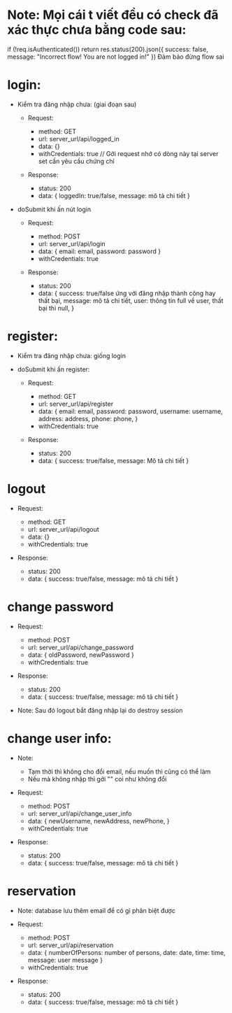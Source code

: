 # Note: Mọi cái t viết đều có check đã xác thực chưa bằng code sau:

if (!req.isAuthenticated()) return res.status(200).json({ success: false, message: "Incorrect flow! You are not logged in!" })
Đảm bảo đừng flow sai

# login:

- Kiểm tra đăng nhập chưa: (giai đoạn sau)

  - Request:

    - method: GET
    - url: server_url/api/logged_in
    - data: {}
    - withCredentials: true // Gởi request nhớ có dòng này tại server set cần yêu cầu chứng chỉ

  - Response:
    - status: 200
    - data: {
      loggedIn: true/false,
      message: mô tả chi tiết
      }

- doSubmit khi ấn nút login

  - Request:

    - method: POST
    - url: server_url/api/login
    - data: {
      email: email,
      password: password
      }
    - withCredentials: true

  - Response:
    - status: 200
    - data: {
      success: true/false ứng với đăng nhập thành công hay thất bại,
      message: mô tả chi tiết,
      user: thông tin full về user, thất bại thì null,
      }

# register:

- Kiểm tra đăng nhập chưa: giống login

- doSubmit khi ấn register:

  - Request:

    - method: GET
    - url: server_url/api/register
    - data: {
      email: email,
      password: password,
      username: username,
      address: address,
      phone: phone,
      }
    - withCredentials: true

  - Response:
    - status: 200
    - data: {
      success: true/false,
      message: Mô tả chi tiết
      }

# logout

- Request:

  - method: GET
  - url: server_url/api/logout
  - data: {}
  - withCredentials: true

- Response:
  - status: 200
  - data: {
    success: true/false,
    message: mô tả chi tiết
    }

# change password

- Request:

  - method: POST
  - url: server_url/api/change_password
  - data: {
    oldPassword,
    newPassword
    }
  - withCredentials: true

- Response:
  - status: 200
  - data: {
    success: true/false,
    message: mô tả chi tiết
    }
- Note:
  Sau đó logout bắt đăng nhập lại do destroy session

# change user info:

- Note:

  - Tạm thời thì không cho đổi email, nếu muốn thì cũng có thể làm
  - Nếu mà không nhập thì gởi "" coi như không đổi

- Request:

  - method: POST
  - url: server_url/api/change_user_info
  - data: {
    newUsername,
    newAddress,
    newPhone,
    }
  - withCredentials: true

- Response:
  - status: 200
  - data: {
    success: true/false,
    message: mô tả chi tiết
    }

# reservation

- Note: database lưu thêm email để có gì phân biệt được
- Request:

  - method: POST
  - url: server_url/api/reservation
  - data: {
    numberOfPersons: number of persons, date: date, time: time, message: user message
    }
  - withCredentials: true

- Response:
  - status: 200
  - data: {
    success: true/false,
    message: mô tả chi tiết
    }

